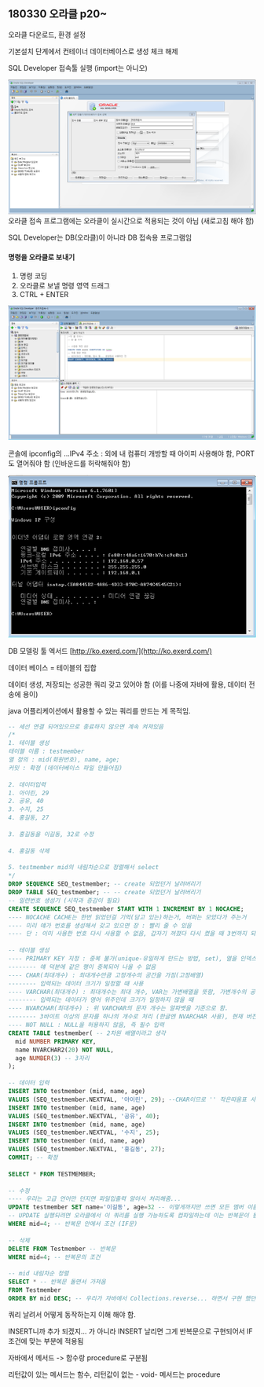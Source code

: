 ## 180330 오라클 p20~

오라클 다운로드, 환경 설정

기본설치 단계에서 컨테이너 데이터베이스로 생성 체크 해제

SQL Developer 접속툴 실행 \(import는 아니오\)

![](/assets/18033001import.png)오라클 접속 프로그램에는 오라클이 실시간으로 적용되는 것이 아님 \(새로고침 해야 함\)

SQL Developer는 DB\(오라클\)이 아니라 DB 접속용 프로그램임

#### 명령을 오라클로 보내기

1. 명령 코딩
2. 오라클로 보낼 명령 영역 드래그 
3. CTRL + ENTER

![](/assets/08033002import.png)

콘솔에 ipconfig의 ...IPv4 주소 : 외에 내 컴퓨터 개방할 때 아이피 사용해야 함, PORT도 열어줘야 함 \(인바운드를 허락해줘야 함\)

![](/assets/18033003import.png)

DB 모델링 툴 엑서드 [http://ko.exerd.com/](http://ko.exerd.com/)

데이터 베이스 = 테이블의 집합



데이터 생성, 저장되는 성공한 쿼리 갖고 있어야 함 \(이를 나중에 자바에 활용, 데이터 전송에 용이\)

java 어플리케이션에서 활용할 수 있는 쿼리를 만드는 게 목적임. 

```sql
-- 세선 연결 되어있으므로 종료하지 않으면 계속 켜져있음
/*
1. 테이블 생성
테이블 이름 : testmember
열 정의 : mid(회원번호), name, age;
커밋 : 확정 (데이터베이스 파일 만들어짐)

2. 데이터입력
1. 아이린, 29
2. 공유, 40
3. 수지, 25
4. 홍길동, 27

3. 홍길동을 이길동, 32로 수정

4. 홍길동 삭제

5. testmember mid의 내림차순으로 정렬해서 select
*/
DROP SEQUENCE SEQ_testmember; -- create 되었던거 날려버리기
DROP TABLE SEQ_testmember; -- -- create 되었던거 날려버리기
-- 일련번호 생성기 (시작과 증감이 필요)
CREATE SEQUENCE SEQ_testmember START WITH 1 INCREMENT BY 1 NOCACHE;
---- NOCACHE CACHE는 한번 읽었던걸 기억(담고 있는)하는거, 버퍼는 모았다가 주는거
---- 미리 얘가 번호를 생성해서 갖고 있으면 장 : 빨리 줄 수 있음
---- 단 : 이미 사용한 번호 다시 사용할 수 없음, 갑자기 꺼졌다 다시 켰을 때 3번까지 되었다 갑자기 7번 되고...(따라서 끌 때 캐시가 없어지도록 )

-- 테이블 생성
---- PRIMARY KEY 지정 : 중복 불가(unique-유일하게 만드는 방법, set), 열을 인덱스화함(빠른 조회, 정확도(고유한 번호(ex. 동명이인같은 상황 피함))를 위해 정렬
-------- 얘 덕분에 같은 행이 중복되어 나올 수 없음
---- CHAR(최대개수) : 최대개수만큼 고정개수의 공간을 가짐(고정배열)
-------- 입력되는 데이터 크기가 일정할 때 사용 
---- VARCHAR(최대개수) : 최대개수는 최대 개수, VAR는 가변배열을 뜻함, 가변개수의 공간을 가짐
-------- 입력되는 데이터가 영어 위주인데 크기가 일정하지 않을 때
---- NVARCHAR(최대개수) : 위 VARCHAR의 문자 개수는 알파벳을 기준으로 함.
-------- 3바이트 이상의 문자를 하나의 개수로 처리 (한글엔 NVARCHAR 사용), 현재 버전은 NVARCHAR2 사용
---- NOT NULL : NULL을 허용하지 않음, 즉 필수 입력
CREATE TABLE testmember( -- 2차원 배열이라고 생각
  mid NUMBER PRIMARY KEY,
  name NVARCHAR2(20) NOT NULL, 
  age NUMBER(3) -- 3자리
);
  
-- 데이터 입력
INSERT INTO testmember (mid, name, age) 
VALUES (SEQ_testmember.NEXTVAL, '아이린', 29); --CHAR이므로 '' 작은따옴표 사용
INSERT INTO testmember (mid, name, age) 
VALUES (SEQ_testmember.NEXTVAL, '공유', 40);
INSERT INTO testmember (mid, name, age) 
VALUES (SEQ_testmember.NEXTVAL, '수지', 25);
INSERT INTO testmember (mid, name, age) 
VALUES (SEQ_testmember.NEXTVAL, '홍길동', 27);
COMMIT; -- 확정

SELECT * FROM TESTMEMBER;

-- 수정
---- 우리는 고급 언어만 던지면 파일입출력 알아서 처리해줌... 
UPDATE testmember SET name='이길동', age=32 -- 이렇게까지만 쓰면 모든 멤버 이름 이길동으로 바뀜, 반복문내에서 '무엇'을 바꾸는지 조건이 없으므로.
-- UPDATE 실행되려면 오라클에서 이 쿼리를 실행 가능하도록 컴파일하는데 이는 반복문이 됨
WHERE mid=4; -- 반복문 안에서 조건 (IF문)

-- 삭제
DELETE FROM Testmember -- 반복문
WHERE mid=4; -- 반복문의 조건

-- mid 내림차순 정렬
SELECT * -- 반복문 돌면서 가져옴
FROM Testmember
ORDER BY mid DESC; -- 우리가 자바에서 Collections.reverse... 하면서 구현 했던것 오라클이 알아서 해줌
```

쿼리 날려서 어떻게 동작하는지 이해 해야 함.

INSERT니까 추가 되겠지... 가 아니라 INSERT 날리면 그게 반복문으로 구현되어서 IF 조건에 맞는 부분에 적용됨

자바에서 메서드 -&gt; 함수랑 procedure로 구분됨

리턴값이 있는 메서드는 함수, 리턴값이 없는 - void- 메서드는 procedure





